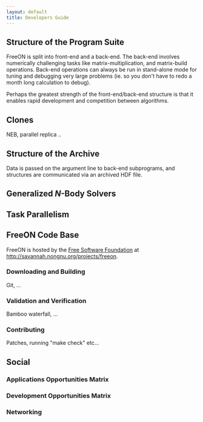 ```yaml
---
layout: default
title: Developers Guide
---
```


Structure of the Program Suite
------------------------------

FreeON is split into front-end and a back-end. The back-end involves numerically challenging tasks like matrix-multiplication, and matrix-build operations. Back-end operations can always be run in stand-alone mode for tuning and debugging very large problems (ie. so you don't have to redo a month long calculation to debug).

Perhaps the greatest strength of the front-end/back-end structure is that it enables rapid development and competition between algorithms.

Clones
------

NEB, parallel replica ..

Structure of the Archive
------------------------

Data is passed on the argument line to back-end subprograms, and structures are communicated via an archived HDF file.

Generalized *N*-Body Solvers
----------------------------

Task Parallelism
----------------

FreeON Code Base
----------------

FreeON is hosted by the [Free Software Foundation](http://www.fsf.org/) at [<http://savannah.nongnu.org/projects/freeon>](http://savannah.nongnu.org/projects/freeon).

### Downloading and Building

Git, ...

### Validation and Verification

Bamboo waterfall, ...

### Contributing

Patches, running "make check" etc...

Social
------

### Applications Opportunities Matrix

### Development Opportunities Matrix

### Networking
